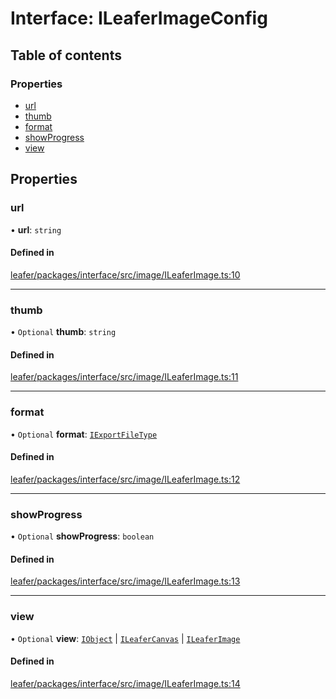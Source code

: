 # Interface: ILeaferImageConfig

## Table of contents

### Properties

- [url](ILeaferImageConfig.md#url)
- [thumb](ILeaferImageConfig.md#thumb)
- [format](ILeaferImageConfig.md#format)
- [showProgress](ILeaferImageConfig.md#showprogress)
- [view](ILeaferImageConfig.md#view)

## Properties

### url

• **url**: `string`

#### Defined in

[leafer/packages/interface/src/image/ILeaferImage.ts:10](https://github.com/leaferjs/leafer/blob/fd13609/packages/interface/src/image/ILeaferImage.ts#L10)

___

### thumb

• `Optional` **thumb**: `string`

#### Defined in

[leafer/packages/interface/src/image/ILeaferImage.ts:11](https://github.com/leaferjs/leafer/blob/fd13609/packages/interface/src/image/ILeaferImage.ts#L11)

___

### format

• `Optional` **format**: [`IExportFileType`](../modules.md#iexportfiletype)

#### Defined in

[leafer/packages/interface/src/image/ILeaferImage.ts:12](https://github.com/leaferjs/leafer/blob/fd13609/packages/interface/src/image/ILeaferImage.ts#L12)

___

### showProgress

• `Optional` **showProgress**: `boolean`

#### Defined in

[leafer/packages/interface/src/image/ILeaferImage.ts:13](https://github.com/leaferjs/leafer/blob/fd13609/packages/interface/src/image/ILeaferImage.ts#L13)

___

### view

• `Optional` **view**: [`IObject`](IObject.md) \| [`ILeaferCanvas`](ILeaferCanvas.md) \| [`ILeaferImage`](ILeaferImage.md)

#### Defined in

[leafer/packages/interface/src/image/ILeaferImage.ts:14](https://github.com/leaferjs/leafer/blob/fd13609/packages/interface/src/image/ILeaferImage.ts#L14)
